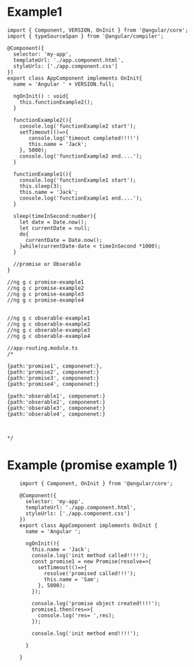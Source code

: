 # Example1
    import { Component, VERSION, OnInit } from '@angular/core';
    import { typeSourceSpan } from '@angular/compiler';

    @Component({
      selector: 'my-app',
      templateUrl: './app.component.html',
      styleUrls: ['./app.component.css']
    })
    export class AppComponent implements OnInit{
      name = 'Angular ' + VERSION.full;

      ngOnInit() : void{
        this.functionExample2();
      }

      functionExample2(){
        console.log('functionExample2 start');
        setTimeout(()=>{
           console.log('timeout completed!!!!')
           this.name = 'Jack';
        }, 5000);
        console.log('functionExample2 end....');
      }

      functionExample1(){
        console.log('functionExample1 start');
        this.sleep(3);
        this.name = 'Jack';
        console.log('functionExample1 end....');
      }

      sleep(timeInSecond:number){
        let date = Date.now();
        let currentDate = null;
        do{
          currentDate = Date.now();
        }while(currentDate-date < timeInSecond *1000);
      }

      //promise or Obserable
    }

    //ng g c promise-example1
    //ng g c promise-example2
    //ng g c promise-example3
    //ng g c promise-example4


    //ng g c obserable-example1
    //ng g c obserable-example2
    //ng g c obserable-example3
    //ng g c obserable-example4

    //app-routing.module.ts
    /*

    {path:'promise1', componenet:},
    {path:'promise2', componenet:}
    {path:'promise3', componenet:}
    {path:'promise4', componenet:}

    {path:'obserable1', componenet:}
    {path:'obserable2', componenet:}
    {path:'obserable3', componenet:}
    {path:'obserable4', componenet:}



    */
# Example (promise example 1)
        import { Component, OnInit } from '@angular/core';

        @Component({
          selector: 'my-app',
          templateUrl: './app.component.html',
          styleUrls: ['./app.component.css']
        })
        export class AppComponent implements OnInit {
          name = 'Angular ';

          ngOnInit(){
            this.name = 'Jack';
            console.log('init method called!!!!');
            const promise1 = new Promise(resolve=>{
              setTimeout(()=>{
                resolve('promised called!!!');
                this.name = 'Sam';
              }, 5000);
            });

            console.log('promise object created!!!!');
            promise1.then(res=>{
              console.log('res= ',res);
            });

            console.log('init method end!!!!');

          }

        }

